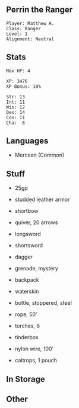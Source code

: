 ## Perrin the Ranger

    Player: Matthew H.
    Class: Ranger
    Level: 1
    Alignment: Neutral

## Stats

    Max HP: 4

    XP: 3476
    XP Bonus: 10%

    Str: 13
    Int: 11
    Wis: 12
    Dex: 14
    Con: 11
    Cha:  8

## Languages

- Mercean (Common)

## Stuff

* 25gp

* studded leather armor
* shortbow
* quiver, 20 arrows
* longsword
* shortsword
* dagger
* grenade, mystery

* backpack
* waterskin
* bottle, stoppered, steel
* rope, 50'
* torches, 6
* tinderbox
* nylon wire, 100'
* caltrops, 1 pouch

## In Storage


## Other

